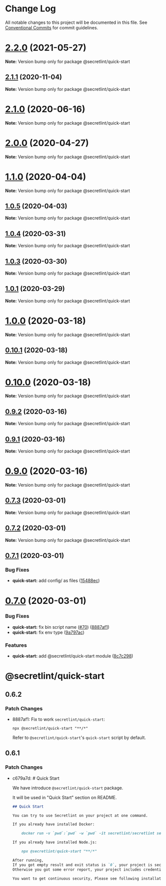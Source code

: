 # Change Log

All notable changes to this project will be documented in this file.
See [Conventional Commits](https://conventionalcommits.org) for commit guidelines.

# [2.2.0](https://github.com/secretlint/secretlint/compare/v2.1.1...v2.2.0) (2021-05-27)

**Note:** Version bump only for package @secretlint/quick-start





## [2.1.1](https://github.com/secretlint/secretlint/compare/v2.1.0...v2.1.1) (2020-11-04)

**Note:** Version bump only for package @secretlint/quick-start





# [2.1.0](https://github.com/secretlint/secretlint/compare/v2.0.0...v2.1.0) (2020-06-16)

**Note:** Version bump only for package @secretlint/quick-start





# [2.0.0](https://github.com/secretlint/secretlint/compare/v1.1.0...v2.0.0) (2020-04-27)

**Note:** Version bump only for package @secretlint/quick-start





# [1.1.0](https://github.com/secretlint/secretlint/compare/v1.0.5...v1.1.0) (2020-04-04)

**Note:** Version bump only for package @secretlint/quick-start





## [1.0.5](https://github.com/secretlint/secretlint/compare/v1.0.4...v1.0.5) (2020-04-03)

**Note:** Version bump only for package @secretlint/quick-start





## [1.0.4](https://github.com/secretlint/secretlint/compare/v1.0.3...v1.0.4) (2020-03-31)

**Note:** Version bump only for package @secretlint/quick-start





## [1.0.3](https://github.com/secretlint/secretlint/compare/v1.0.2...v1.0.3) (2020-03-30)

**Note:** Version bump only for package @secretlint/quick-start





## [1.0.1](https://github.com/secretlint/secretlint/compare/v1.0.0...v1.0.1) (2020-03-29)

**Note:** Version bump only for package @secretlint/quick-start





# [1.0.0](https://github.com/secretlint/secretlint/compare/v0.10.1...v1.0.0) (2020-03-18)

**Note:** Version bump only for package @secretlint/quick-start





## [0.10.1](https://github.com/secretlint/secretlint/compare/v0.10.0...v0.10.1) (2020-03-18)

**Note:** Version bump only for package @secretlint/quick-start





# [0.10.0](https://github.com/secretlint/secretlint/compare/v0.9.2...v0.10.0) (2020-03-18)

**Note:** Version bump only for package @secretlint/quick-start





## [0.9.2](https://github.com/secretlint/secretlint/compare/v0.9.1...v0.9.2) (2020-03-16)

**Note:** Version bump only for package @secretlint/quick-start





## [0.9.1](https://github.com/secretlint/secretlint/compare/v0.9.0...v0.9.1) (2020-03-16)

**Note:** Version bump only for package @secretlint/quick-start





# [0.9.0](https://github.com/secretlint/secretlint/compare/v0.7.3...v0.9.0) (2020-03-16)

**Note:** Version bump only for package @secretlint/quick-start





## [0.7.3](https://github.com/secretlint/secretlint/compare/v0.7.2...v0.7.3) (2020-03-01)

**Note:** Version bump only for package @secretlint/quick-start

## [0.7.2](https://github.com/secretlint/secretlint/compare/v0.7.1...v0.7.2) (2020-03-01)

**Note:** Version bump only for package @secretlint/quick-start

## [0.7.1](https://github.com/secretlint/secretlint/compare/v0.7.0...v0.7.1) (2020-03-01)

### Bug Fixes

-   **quick-start:** add config/ as files ([15488ec](https://github.com/secretlint/secretlint/commit/15488ecedd6ce72f8593cb3b4c5186201e7926cb))

# [0.7.0](https://github.com/secretlint/secretlint/compare/v0.6.0...v0.7.0) (2020-03-01)

### Bug Fixes

-   **quick-start:** fix bin script name ([#70](https://github.com/secretlint/secretlint/issues/70)) ([8887af1](https://github.com/secretlint/secretlint/commit/8887af1adb411ba8dacce0e3e5a497f0bb822c85))
-   **quick-start:** fix env type ([9a797ac](https://github.com/secretlint/secretlint/commit/9a797ace78bf17141a89c11dbae740fdb9b233e7))

### Features

-   **quick-start:** add @secretlint/quick-start module ([8c7c298](https://github.com/secretlint/secretlint/commit/8c7c298a0aa2cff6c03278006aacbf2468e232b1))

# @secretlint/quick-start

## 0.6.2

### Patch Changes

-   8887af1: Fix to work `secretlint/quick-start`:

    ```
    npx @secretlint/quick-start "**/*"
    ```

    Refer to `@secretlint/quick-start`'s `quick-start` script by default.

## 0.6.1

### Patch Changes

-   c679a7d: # Quick Start

    We have introduce `@secretlint/quick-start` package.

    It will be used in "Quick Start" section on README.

    ```markdown
    ## Quick Start

    You can try to use Secretlint on your project at one command.

    If you already have installed Docker:

        docker run -v `pwd`:`pwd` -w `pwd` -it secretlint/secretlint secretlint "**/*"

    If you already have installed Node.js:

        npx @secretlint/quick-start "**/*"

    After running,
    If you got empty result and exit status is `0`, your project is secure.
    Otherwise you got some error report, your project includes credential as plain format.

    You want to get continuous security, Please see following installation guide and setup pre-commit hook and CI.
    ```
